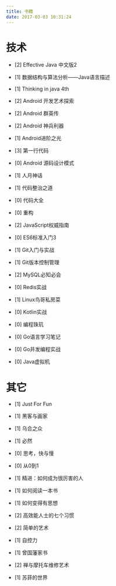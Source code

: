 ```yaml
---
title: 书籍
date: 2017-03-03 10:31:24
---
```


技术
======

- [2] Effective Java 中文版2
- [1] 数据结构与算法分析——Java语言描述
- [1] Thinking in java 4th

- [2] Android 开发艺术探索
- [2] Android 群英传
- [2] Android 神兵利器
- [1] Android进阶之光
- [3] 第一行代码
- [0] Android 源码设计模式

- [1] 人月神话
- [1] 代码整治之道
- [0] 代码大全
- [0] 重构

- [2] JavaScript权威指南
- [0] ES6标准入门3
- [1] Git入门与实战
- [1] Git版本控制管理

- [2] MySQL必知必会
- [0] Redis实战
- [1] Linux鸟哥私房菜


- [0] Kotlin实战
- [0] 编程珠玑
- [0] Go语言学习笔记
- [0] Go并发编程实战
- [0] Java虚拟机


其它
=====
- [1] Just For Fun
- [1] 黑客与画家
- [1] 乌合之众
- [1] 必然
- [0] 思考，快与慢
- [0] 从0到1

- [1] 精进：如何成为很厉害的人
- [1] 如何阅读一本书
- [1] 如何变得有思想
- [2] 高效能人士的七个习惯
- [2] 简单的艺术
- [1] 自控力
- [1] 曾国藩家书

- [2] 禅与摩托车维修艺术
- [1] 苏菲的世界

